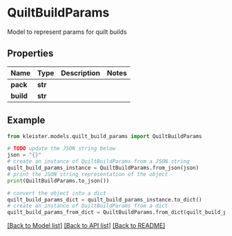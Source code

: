 # QuiltBuildParams

Model to represent params for quilt builds

## Properties

Name | Type | Description | Notes
------------ | ------------- | ------------- | -------------
**pack** | **str** |  | 
**build** | **str** |  | 

## Example

```python
from kleister.models.quilt_build_params import QuiltBuildParams

# TODO update the JSON string below
json = "{}"
# create an instance of QuiltBuildParams from a JSON string
quilt_build_params_instance = QuiltBuildParams.from_json(json)
# print the JSON string representation of the object
print(QuiltBuildParams.to_json())

# convert the object into a dict
quilt_build_params_dict = quilt_build_params_instance.to_dict()
# create an instance of QuiltBuildParams from a dict
quilt_build_params_from_dict = QuiltBuildParams.from_dict(quilt_build_params_dict)
```
[[Back to Model list]](../README.md#documentation-for-models) [[Back to API list]](../README.md#documentation-for-api-endpoints) [[Back to README]](../README.md)


